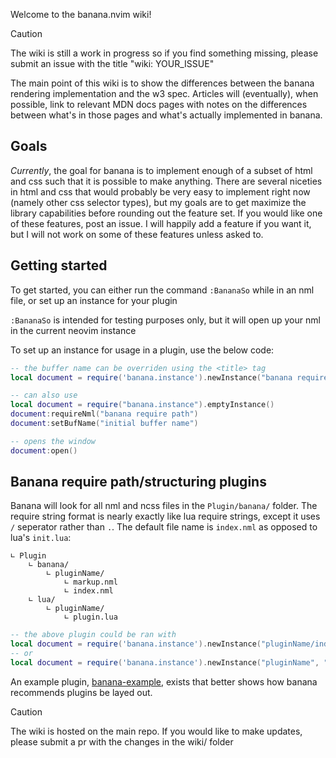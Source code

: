 Welcome to the banana.nvim wiki!

> [!CAUTION]
>
> The wiki is still a work in progress so if you find something missing, please submit an issue with the title "wiki: YOUR_ISSUE"

The main point of this wiki is to show the differences between the banana rendering implementation and the w3 spec.
Articles will (eventually), when possible, link to relevant MDN docs pages with notes on the differences between what's in those pages and what's actually implemented in banana.

## Goals

_Currently_, the goal for banana is to implement enough of a subset of html and css such that it is possible to make anything. There are several niceties in html and css that would probably be very easy to implement right now (namely other css selector types), but my goals are to get maximize the library capabilities before rounding out the feature set. If you would like one of these features, post an issue. I will happily add a feature if you want it, but I will not work on some of these features unless asked to.

## Getting started

To get started, you can either run the command `:BananaSo` while in an nml file, or set up an instance for your plugin

`:BananaSo` is intended for testing purposes only, but it will open up your nml in the current neovim instance

To set up an instance for usage in a plugin, use the below code:

```lua
-- the buffer name can be overriden using the <title> tag
local document = require('banana.instance').newInstance("banana require path", "initial buffer name")

-- can also use
local document = require("banana.instance").emptyInstance()
document:requireNml("banana require path")
document:setBufName("initial buffer name")

-- opens the window
document:open()
```

## Banana require path/structuring plugins

Banana will look for all nml and ncss files in the `Plugin/banana/` folder. The require string format is nearly exactly like lua require strings, except it uses `/` seperator rather than `.`. The default file name is `index.nml` as opposed to lua's `init.lua`:

```
∟ Plugin
    ∟ banana/
        ∟ pluginName/
            ∟ markup.nml
            ∟ index.nml
    ∟ lua/
        ∟ pluginName/
            ∟ plugin.lua
```

```lua
-- the above plugin could be ran with
local document = require('banana.instance').newInstance("pluginName/index", "initial buffer name")
-- or
local document = require('banana.instance').newInstance("pluginName", "initial buffer name")
```

An example plugin, [banana-example](https://github.com/CWood-sdf/banana-example), exists that better shows how banana recommends plugins be layed out.

> [!CAUTION]
>
> The wiki is hosted on the main repo. If you would like to make updates, please submit a pr with the changes in the wiki/ folder
